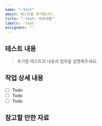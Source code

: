 ```yaml
---
name: "✅test"
about: 테스트를 추가합니다.
title: "✅test: 이슈내용"
labels: ✅test
assignees: ""
---
```


## 테스트 내용

> 추가할 테스트의 내용과 범위를 설명해주세요.

## 작업 상세 내용

- [ ] Todo
- [ ] Todo
- [ ] Todo

## 참고할 만한 자료
